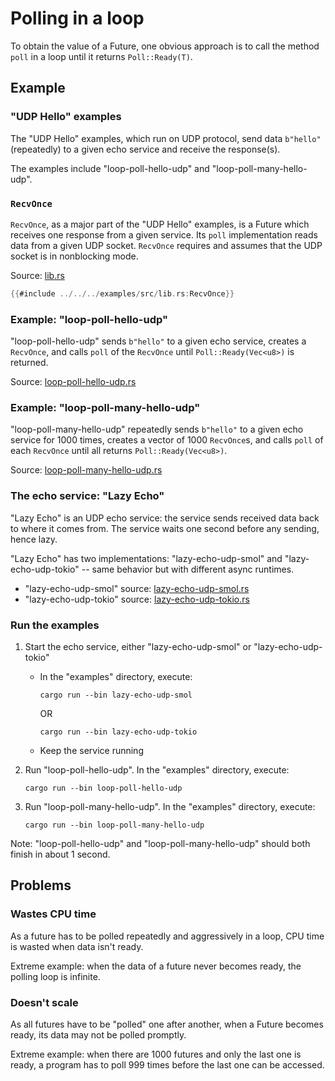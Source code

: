 # Polling in a loop

To obtain the value of a Future, one obvious approach is to call the method
`poll` in a loop until it returns `Poll::Ready(T)`.

## Example

### "UDP Hello" examples

The "UDP Hello" examples, which run on UDP protocol, send data `b"hello"`(repeatedly)
to a given echo service and receive the response(s).

The examples include "loop-poll-hello-udp" and "loop-poll-many-hello-udp".

### `RecvOnce`

`RecvOnce`, as a major part of the "UDP Hello" examples, is a Future which receives one response from a given service.
Its `poll` implementation reads data from a given UDP socket. `RecvOnce` requires and assumes that the UDP socket is in nonblocking mode.

Source: [lib.rs](https://github.com/weipin/hello-async-rust/blob/main/examples/src/lib.rs)

```rust
{{#include ../../../examples/src/lib.rs:RecvOnce}}
```

### Example: "loop-poll-hello-udp"

"loop-poll-hello-udp" sends `b"hello"` to a given echo service, creates a `RecvOnce`, and calls `poll` of
the `RecvOnce` until `Poll::Ready(Vec<u8>)` is returned.

Source: [loop-poll-hello-udp.rs](https://github.com/weipin/hello-async-rust/blob/main/examples/src/bin/loop-poll-hello-udp.rs)

### Example: "loop-poll-many-hello-udp"

"loop-poll-many-hello-udp" repeatedly sends `b"hello"` to a given echo service for 1000 times, creates
a vector of 1000 `RecvOnce`s, and calls `poll` of each `RecvOnce` until all
returns `Poll::Ready(Vec<u8>)`.

Source: [loop-poll-many-hello-udp.rs](https://github.com/weipin/hello-async-rust/blob/main/examples/src/bin/loop-poll-many-hello-udp.rs)

### The echo service: "Lazy Echo"

"Lazy Echo" is an UDP echo service: the service sends received data back to where it comes from.
The service waits one second before any sending, hence lazy.

"Lazy Echo" has two implementations: "lazy-echo-udp-smol" and "lazy-echo-udp-tokio" --
same behavior but with different async runtimes.

- "lazy-echo-udp-smol" source: [lazy-echo-udp-smol.rs](https://github.com/weipin/hello-async-rust/blob/main/examples/src/bin/lazy-echo-udp-smol.rs)
- "lazy-echo-udp-tokio" source: [lazy-echo-udp-tokio.rs](https://github.com/weipin/hello-async-rust/blob/main/examples/src/bin/lazy-echo-udp-tokio.rs)

### Run the examples

1. Start the echo service, either "lazy-echo-udp-smol" or "lazy-echo-udp-tokio"
   * In the "examples" directory, execute:
     ```
     cargo run --bin lazy-echo-udp-smol
     ```

     OR

     ```
     cargo run --bin lazy-echo-udp-tokio
     ```
   * Keep the service running

1. Run "loop-poll-hello-udp". In the "examples" directory, execute:
   ```
   cargo run --bin loop-poll-hello-udp
   ```
1. Run "loop-poll-many-hello-udp". In the "examples" directory, execute:
   ```
   cargo run --bin loop-poll-many-hello-udp
   ```

Note: "loop-poll-hello-udp" and "loop-poll-many-hello-udp" should both finish
in about 1 second.

## Problems

### Wastes CPU time

As a future has to be polled repeatedly and aggressively in a loop, CPU time is wasted
when data isn't ready.

Extreme example: when the data of a future never becomes ready, the polling loop is infinite.

### Doesn't scale

As all futures have to be "polled" one after another, when a Future becomes ready,
its data may not be polled promptly.

Extreme example: when there are 1000 futures and only the last one is ready, a program has to poll 999 times
before the last one can be accessed.